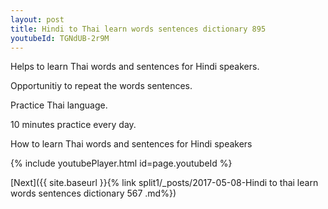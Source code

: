 ```yaml
---
layout: post
title: Hindi to Thai learn words sentences dictionary 895 
youtubeId: TGNdUB-2r9M
---
```

 
 
Helps to learn Thai words and sentences for Hindi speakers.

Opportunitiy to repeat the words sentences. 

Practice Thai language. 
 
10 minutes practice every day. 
 
How to learn Thai words and sentences for Hindi speakers 
 
{% include youtubePlayer.html id=page.youtubeId %}
 
 
[Next]({{ site.baseurl }}{% link  split1/_posts/2017-05-08-Hindi to thai learn words sentences dictionary 567 .md%})
 
